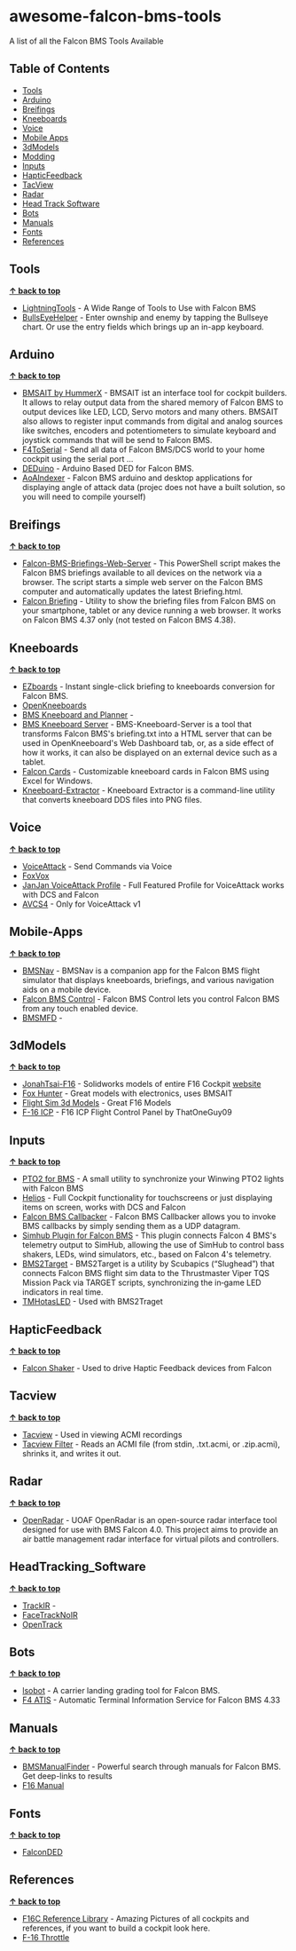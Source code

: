 # awesome-falcon-bms-tools
A list of all the Falcon BMS Tools Available

## Table of Contents

- [Tools](#tools)
- [Arduino](#arduino)
- [Breifings](#breifings)
- [Kneeboards](#kneeboards)
- [Voice](#voice)
- [Mobile Apps](#mobile-apps)
- [3dModels](#3dmodels)
- [Modding](#modding)
- [Inputs](#inputs)
- [HapticFeedback](#hapticfeedback)
- [TacView](#tacview)
- [Radar](#radar)
- [Head Track Software](#headtracking_software)
- [Bots](#bots)
- [Manuals](#manuals)
- [Fonts](#fonts)
- [References](#references)

## Tools 
**[↑ back to top](#awesome-falcon-bms-tools)**
- [LightningTools](https://github.com/lightningviper/lightningstools) - A Wide Range of Tools to Use with Falcon BMS
- [BullsEyeHelper](https://github.com/JBoysen1/BullsEyeHelper) - Enter ownship and enemy by tapping the Bullseye chart. Or use the entry fields which brings up an in-app keyboard.



## Arduino
**[↑ back to top](#awesome-falcon-bms-tools)**
- [BMSAIT by HummerX](https://github.com/HummerX/BMSAIT) - BMSAIT ist an interface tool for cockpit builders. It allows to relay output data from the shared memory of Falcon BMS to output devices like LED, LCD, Servo motors and many others. BMSAIT also allows to register input commands from digital and analog sources like switches, encoders and potentiometers to simulate keyboard and joystick commands that will be send to Falcon BMS.
- [F4ToSerial](https://f4toserial.com/) - Send all data of Falcon BMS/DCS world to your home cockpit using the serial port ...
- [DEDuino](https://github.com/uriba107/deduino) - Arduino Based DED for Falcon BMS.
- [AoAIndexer](https://github.com/LMino/AoAIndexer) - Falcon BMS arduino and desktop applications for displaying angle of attack data (projec does not have a built solution, so you will need to compile yourself)

## Breifings
**[↑ back to top](#awesome-falcon-bms-tools)**
- [Falcon-BMS-Briefings-Web-Server](https://github.com/MilKris666/Falcon-BMS-Briefings-Web-Server) - This PowerShell script makes the Falcon BMS briefings available to all devices on the network via a browser. The script starts a simple web server on the Falcon BMS computer and automatically updates the latest Briefing.html.
- [Falcon Briefing](https://github.com/dglava/falcon-briefing) - Utility to show the briefing files from Falcon BMS on your smartphone, tablet or any device running a web browser. It works on Falcon BMS 4.37 only (not tested on Falcon BMS 4.38).

## Kneeboards
**[↑ back to top](#awesome-falcon-bms-tools)**
- [EZboards](https://forum.falcon-bms.com/topic/19901/ezboards-generate-kneeboards-flights-comms-stpts-weather-from-briefings) - Instant single-click briefing to kneeboards conversion for Falcon BMS.
- [OpenKneeboards](https://openkneeboard.com/)
- [BMS Kneeboard and Planner](https://github.com/evansmj/BMS-Kneeboard-and-Planner) -
- [BMS Kneeboard Server](https://github.com/AviiNL/bms-kneeboard-server) - BMS-Kneeboard-Server is a tool that transforms Falcon BMS's briefing.txt into a HTML server that can be used in OpenKneeboard's Web Dashboard tab, or, as a side effect of how it works, it can also be displayed on an external device such as a tablet.
- [Falcon Cards](https://github.com/avan069/falconcards) - Customizable kneeboard cards in Falcon BMS using Excel for Windows.
- [Kneeboard-Extractor](https://github.com/root0fall/kneeboard-extractor) - Kneeboard Extractor is a command-line utility that converts kneeboard DDS files into PNG files.


## Voice
**[↑ back to top](#awesome-falcon-bms-tools)**
- [VoiceAttack](https://voiceattack.com/) - Send Commands via Voice
- [FoxVox](https://foxster.itch.io/foxvox/devlog/855162/foxvox-update-v30)
- [JanJan VoiceAttack Profile](https://forum.voiceattack.com/smf/index.php?topic=3891.0) - Full Featured Profile for VoiceAttack works with DCS and Falcon
- [AVCS4](https://veterans-gaming.com/files/file/35-avcs4-voice-control-radios-for-falcon-bms/) - Only for VoiceAttack v1

## Mobile-Apps
**[↑ back to top](#awesome-falcon-bms-tools)**
- [BMSNav](https://rsedev.net/bmsnav/) - BMSNav is a companion app for the Falcon BMS flight simulator that displays kneeboards, briefings, and various navigation aids on a mobile device.
- [Falcon BMS Control](https://kungfoo.github.io/falcon-bms-control/) - Falcon BMS Control lets you control Falcon BMS from any touch enabled device.
- [BMSMFD](https://github.com/JBoysen1/BMSMFD) - 

## 3dModels
**[↑ back to top](#awesome-falcon-bms-tools)**
- [JonahTsai-F16](https://github.com/JonahTsai/F16) - Solidworks models of entire F16 Cockpit [website](http://www.seedling.org/The_Official_Hempstick_Site/Flight_Sim_3D_Models.html)
- [Fox Hunter](https://www.printables.com/@riccardoland_1626907/collections/2295948) - Great models with electronics, uses BMSAIT
- [Flight Sim 3d Models](http://www.seedling.org/The_Official_Hempstick_Site/Flight_Sim_3D_Models.html) - Great F16 Models
- [F-16 ICP](https://www.thingiverse.com/thing:5192816) - F16 ICP Flight Control Panel by ThatOneGuy09

## Inputs
**[↑ back to top](#awesome-falcon-bms-tools)**
- [PTO2 for BMS](https://github.com/ExoLightFR/PTO2-for-BMS) - A small utility to synchronize your Winwing PTO2 lights with Falcon BMS
- [Helios](https://github.com/HeliosVirtualCockpit/Helios) - Full Cockpit functionality for touchscreens or just displaying items on screen, works with DCS and Falcon
- [Falcon BMS Callbacker](https://github.com/kungfoo/falcon-bms-callbacker) - Falcon BMS Callbacker allows you to invoke BMS callbacks by simply sending them as a UDP datagram.
- [Simhub Plugin for Falcon BMS](https://github.com/RobGeada/falcon-bms-simhub-plugin) - This plugin connects Falcon 4 BMS's telemetry output to SimHub, allowing the use of SimHub to control bass shakers, LEDs, wind simulators, etc., based on Falcon 4's telemetry.
- [BMS2Target](https://github.com/iknowkungfutoo/BMS2Target) - BMS2Target is a utility by Scubapics (“Slughead”) that connects Falcon BMS flight sim data to the Thrustmaster Viper TQS Mission Pack via TARGET scripts, synchronizing the in‑game LED indicators in real time.
- [TMHotasLED](https://github.com/iknowkungfutoo/TMHotasLEDSync) - Used with BMS2Traget

## HapticFeedback
**[↑ back to top](#awesome-falcon-bms-tools)**
- [Falcon Shaker](https://github.com/MC-Deedle/FalconShaker) - Used to drive Haptic Feedback devices from Falcon

## Tacview
**[↑ back to top](#awesome-falcon-bms-tools)**
- [Tacview](https://www.tacview.net/product/about/en/) - Used in viewing ACMI recordings 
- [Tacview Filter](https://github.com/UOAF/tacview-filter) - Reads an ACMI file (from stdin, .txt.acmi, or .zip.acmi), shrinks it, and writes it out.

## Radar
**[↑ back to top](#awesome-falcon-bms-tools)**
- [OpenRadar](https://github.com/UOAF/OpenRadar) - UOAF OpenRadar is an open-source radar interface tool designed for use with BMS Falcon 4.0. This project aims to provide an air battle management radar interface for virtual pilots and controllers. 

## HeadTracking_Software
**[↑ back to top](#awesome-falcon-bms-tools)**
- [TrackIR](https://www.trackir.com/) - 
- [FaceTrackNoIR](FaceTrackNoIR)
- [OpenTrack](https://github.com/opentrack/opentrack)

## Bots
**[↑ back to top](#awesome-falcon-bms-tools)**
- [lsobot](https://github.com/candera/lsobot) - A carrier landing grading tool for Falcon BMS.
- [F4 ATIS](https://github.com/Blu3wolf/F4-ATIS) - Automatic Terminal Information Service for Falcon BMS 4.33

## Manuals
**[↑ back to top](#awesome-falcon-bms-tools)**
- [BMSManualFinder](https://github.com/JBoysen1/BMSManualFinder) - Powerful search through manuals for Falcon BMS. Get deep-links to results
- [F16 Manual](https://info.publicintelligence.net/HAF-F16.pdf)
## Fonts
**[↑ back to top](#awesome-falcon-bms-tools)**
- [FalconDED](https://fontstruct.com/fontstructions/show/1014500/falconded)

## References
**[↑ back to top](#awesome-falcon-bms-tools)**
- [F16C Reference Library](https://www.xflight.de/) - Amazing Pictures of all cockpits and references, if you want to build a cockpit look here. 
- [F-16 Throttle](https://www.aerotronicsllc.com/docs/throttle.pdf)
